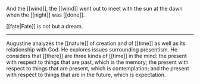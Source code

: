 And the [[wind]], the [[wind]] went out to meet with the sun at the dawn when the [[night]] was [[done]].

[[fate|Fate]] is not but a dream.

* * *
Augustine analyzes the [[nature]] of creation and of [[time]] as well as its relationship with God. He explores issues surrounding presentism. He considers that [[there]] are three kinds of [[time]] in the mind: the present with respect to things that are past, which is the memory; the present with respect to things that are present, which is contemplation; and the present with respect to things that are in the future, which is expectation.
